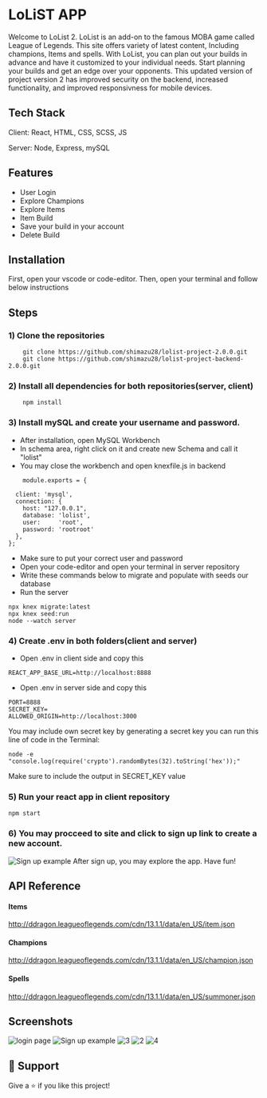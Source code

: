 # LoLiST APP

Welcome to LoList 2. LoList is an add-on to the famous MOBA game called League of Legends. This site offers variety of latest content, Including champions, Items and spells. With LoList, you can plan out your builds in advance and have it customized to your individual needs. Start planning your builds and get an edge over your opponents. This updated version of project version 2 has improved security on the backend, increased functionality, and improved responsivness for mobile devices.

## Tech Stack

Client: React, HTML, CSS, SCSS, JS

Server: Node, Express, mySQL

## Features
- User Login
- Explore Champions
- Explore Items
- Item Build
- Save your build in your account
- Delete Build

## Installation
First, open your vscode or code-editor.
Then, open your terminal and follow below instructions

## Steps
### 1) Clone the repositories

```
    git clone https://github.com/shimazu28/lolist-project-2.0.0.git
    git clone https://github.com/shimazu28/lolist-project-backend-2.0.0.git
```
### 2) Install all dependencies for both repositories(server, client)
```
    npm install 

```
### 3) Install mySQL and create your username and password.
- After installation, open MySQL Workbench
- In schema area, right click on it and create new Schema and call it "lolist"
- You may close the workbench and open knexfile.js in backend
```
    module.exports = {
    
  client: 'mysql',
  connection: {
    host: "127.0.0.1",
    database: 'lolist',
    user:     'root',
    password: 'rootroot'
  },
};
```
- Make sure to put your correct user and password
- Open your code-editor and open your terminal in server repository
- Write these commands below to migrate and populate with seeds our database
- Run the server
```
npx knex migrate:latest
npx knex seed:run
node --watch server
```
### 4) Create .env in both folders(client and server)
- Open .env in client side and copy this
```
REACT_APP_BASE_URL=http://localhost:8888
```
- Open .env in server side and copy this
```
PORT=8888
SECRET_KEY=
ALLOWED_ORIGIN=http://localhost:3000
```
You may include own secret key by generating a secret key you can run this line of code in the Terminal: 
```
node -e "console.log(require('crypto').randomBytes(32).toString('hex'));"
```
Make sure to include the output in SECRET_KEY value
### 5) Run your react app in client repository
```
npm start
```

### 6) You may procceed to site and click to sign up link to create a new account.
![Sign up example](https://user-images.githubusercontent.com/48660175/225451292-b4af3acb-6c96-414b-a87c-e25e880d92ff.PNG)
After sign up, you may explore the app. Have fun!

## API Reference
#### Items
http://ddragon.leagueoflegends.com/cdn/13.1.1/data/en_US/item.json
#### Champions
http://ddragon.leagueoflegends.com/cdn/13.1.1/data/en_US/champion.json
#### Spells
http://ddragon.leagueoflegends.com/cdn/13.1.1/data/en_US/summoner.json

## Screenshots
![login page](https://user-images.githubusercontent.com/48660175/225451398-a72ce5bd-adf1-4a3c-a160-676d99a396fb.PNG)
![Sign up example](https://user-images.githubusercontent.com/48660175/225451292-b4af3acb-6c96-414b-a87c-e25e880d92ff.PNG)
![3](https://user-images.githubusercontent.com/48660175/225451493-cefdad1f-fc72-4b79-90f6-a4bf6fbb0a9f.PNG)
![2](https://user-images.githubusercontent.com/48660175/225451502-1a964df0-2e82-436a-8cd4-d8c46b1e5cff.PNG)
![4](https://user-images.githubusercontent.com/48660175/225451508-a641733c-867b-4125-b4ef-58d13a0a1ea7.PNG)

## 🤝 Support

Give a ⭐️ if you like this project!
